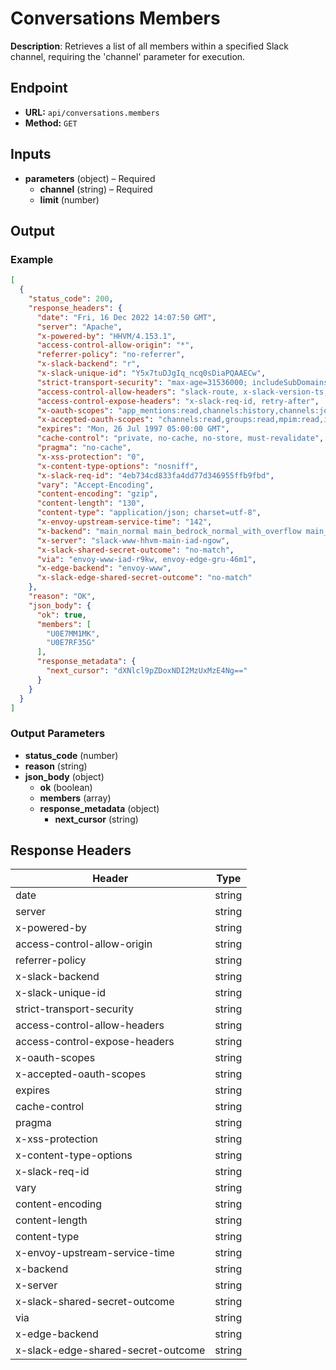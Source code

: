 # Conversations Members

**Description**: Retrieves a list of all members within a specified Slack channel, requiring the 'channel' parameter for execution.

## Endpoint

- **URL:** `api/conversations.members`
- **Method:** `GET`
## Inputs

- **parameters** (object) – Required
  - **channel** (string) – Required
  - **limit** (number)
## Output

### Example

```json
[
  {
    "status_code": 200,
    "response_headers": {
      "date": "Fri, 16 Dec 2022 14:07:50 GMT",
      "server": "Apache",
      "x-powered-by": "HHVM/4.153.1",
      "access-control-allow-origin": "*",
      "referrer-policy": "no-referrer",
      "x-slack-backend": "r",
      "x-slack-unique-id": "Y5x7tuDJgIq_ncq0sDiaPQAAECw",
      "strict-transport-security": "max-age=31536000; includeSubDomains; preload",
      "access-control-allow-headers": "slack-route, x-slack-version-ts, x-b3-traceid, x-b3-spanid, x-b3-parentspanid, x-b3-sampled, x-b3-flags",
      "access-control-expose-headers": "x-slack-req-id, retry-after",
      "x-oauth-scopes": "app_mentions:read,channels:history,channels:join,channels:manage,channels:read,chat:write.customize,chat:write.public,chat:write,files:read,files:write,groups:history,groups:read,groups:write,im:history,im:read,im:write,links:read,links:write,mpim:history,mpim:read,mpim:write,pins:read,pins:write,reactions:read,reactions:write,reminders:read,reminders:write,team:read,usergroups:read,usergroups:write,users:read,users:write,users.profile:read",
      "x-accepted-oauth-scopes": "channels:read,groups:read,mpim:read,im:read,read",
      "expires": "Mon, 26 Jul 1997 05:00:00 GMT",
      "cache-control": "private, no-cache, no-store, must-revalidate",
      "pragma": "no-cache",
      "x-xss-protection": "0",
      "x-content-type-options": "nosniff",
      "x-slack-req-id": "4eb734cd833fa4dd77d346955ffb9fbd",
      "vary": "Accept-Encoding",
      "content-encoding": "gzip",
      "content-length": "130",
      "content-type": "application/json; charset=utf-8",
      "x-envoy-upstream-service-time": "142",
      "x-backend": "main_normal main_bedrock_normal_with_overflow main_canary_with_overflow main_bedrock_canary_with_overflow main_control_with_overflow main_bedrock_control_with_overflow",
      "x-server": "slack-www-hhvm-main-iad-ngow",
      "x-slack-shared-secret-outcome": "no-match",
      "via": "envoy-www-iad-r9kw, envoy-edge-gru-46m1",
      "x-edge-backend": "envoy-www",
      "x-slack-edge-shared-secret-outcome": "no-match"
    },
    "reason": "OK",
    "json_body": {
      "ok": true,
      "members": [
        "U0E7MM1MK",
        "U0E7RF35G"
      ],
      "response_metadata": {
        "next_cursor": "dXNlcl9pZDoxNDI2MzUxMzE4Ng=="
      }
    }
  }
]
```
### Output Parameters

- **status_code** (number)
- **reason** (string)
- **json_body** (object)
  - **ok** (boolean)
  - **members** (array)
  - **response_metadata** (object)
    - **next_cursor** (string)
## Response Headers

| Header | Type |
|--------|------|
| date | string |
| server | string |
| x-powered-by | string |
| access-control-allow-origin | string |
| referrer-policy | string |
| x-slack-backend | string |
| x-slack-unique-id | string |
| strict-transport-security | string |
| access-control-allow-headers | string |
| access-control-expose-headers | string |
| x-oauth-scopes | string |
| x-accepted-oauth-scopes | string |
| expires | string |
| cache-control | string |
| pragma | string |
| x-xss-protection | string |
| x-content-type-options | string |
| x-slack-req-id | string |
| vary | string |
| content-encoding | string |
| content-length | string |
| content-type | string |
| x-envoy-upstream-service-time | string |
| x-backend | string |
| x-server | string |
| x-slack-shared-secret-outcome | string |
| via | string |
| x-edge-backend | string |
| x-slack-edge-shared-secret-outcome | string |